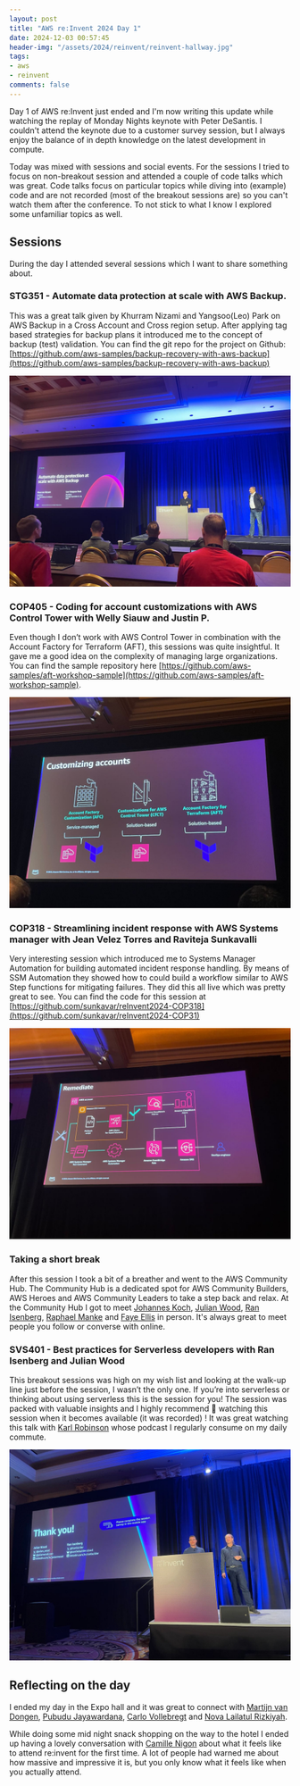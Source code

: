 ```yaml
---
layout: post
title: "AWS re:Invent 2024 Day 1"
date: 2024-12-03 00:57:45
header-img: "/assets/2024/reinvent/reinvent-hallway.jpg"
tags:
- aws
- reinvent
comments: false
---
```


Day 1 of AWS re:Invent just ended and I'm now writing this update while watching the replay of Monday Nights keynote with Peter DeSantis. I couldn't attend the keynote due to a customer survey session, but I always enjoy the balance of in depth knowledge on the latest development in compute.

Today was mixed with sessions and social events. For the sessions I tried to focus on non-breakout session and attended a couple of code talks which was great. Code talks focus on particular topics while diving into (example) code and are not recorded (most of the breakout sessions are) so you can't watch them after the conference. To not stick to what I know I explored some unfamiliar topics as well.

## Sessions

During the day I attended several sessions which I want to share something about.

### STG351 - Automate data protection at scale with AWS Backup.

This was a great talk given by Khurram Nizami and Yangsoo(Leo) Park on AWS Backup in a Cross Account and Cross region setup. After applying tag based strategies for backup plans it introduced me to the concept of backup (test) validation. You can find the git repo for the project on Github: [https://github.com/aws-samples/backup-recovery-with-aws-backup](https://github.com/aws-samples/backup-recovery-with-aws-backup)

![/assets/2024/reinvent/aws-backup.jpeg](/assets/2024/reinvent/aws-backup.jpeg)

### COP405 - Coding for account customizations with AWS Control Tower with Welly Siauw and Justin P. 

Even though I don’t work with AWS Control Tower in combination with the Account Factory for Terraform (AFT), this sessions was quite insightful. It gave me a good idea on the complexity of managing large organizations. You can find the sample repository here [https://github.com/aws-samples/aft-workshop-sample](https://github.com/aws-samples/aft-workshop-sample).

![/assets/2024/reinvent/terraform.jpeg](/assets/2024/reinvent/terraform.jpeg)

### COP318 - Streamlining incident response with AWS Systems manager with Jean Velez Torres and Raviteja Sunkavalli

Very interesting session which introduced me to Systems Manager Automation for building  automated incident response handling. By means of SSM Automation they showed how to could build a workflow similar to AWS Step functions for mitigating failures. They did this all live which was pretty great to see. You can find the code for this session at [https://github.com/sunkavar/reInvent2024-COP318](https://github.com/sunkavar/reInvent2024-COP31)

![/assets/2024/reinvent/terraform.jpeg](/assets/2024/reinvent/systems-manager.jpeg)

### Taking a short break

After this session I took a bit of a breather and went to the AWS Community Hub. The Community Hub is a dedicated spot for AWS Community Builders, AWS Heroes and AWS Community Leaders to take a step back and relax. At the Community Hub I got to meet [Johannes Koch](https://aws.amazon.com/developer/community/heroes/johannes-koch/), [Julian Wood](https://x.com/julian_wood), [Ran Isenberg](https://www.ranthebuilder.cloud), [Raphael Manke](https://x.com/raphaelmanke) and [Faye Ellis](https://aws.amazon.com/developer/community/heroes/faye-ellis/) in person. It's always great to meet people you follow or converse with online.

### SVS401 - Best practices for Serverless developers with Ran Isenberg and Julian Wood

This breakout sessions was high on my wish list and looking at the walk-up line just before the session, I wasn’t the only one. If you’re into serverless or thinking about using serverless this is the session for you! The session was packed with valuable insights and I highly recommend 💯 watching this session when it becomes available (it was recorded) ! It was great watching this talk with [Karl Robinson](https://www.linkedin.com/in/karlrobinson/) whose podcast I regularly consume on my daily commute.

![/assets/2024/reinvent/aws-lambda.jpeg](/assets/2024/reinvent/aws-lambda.jpeg)

## Reflecting on the day

I ended my day in the Expo hall and it was great to connect with [Martijn van Dongen](https://aws.amazon.com/developer/community/heroes/martijn-van-dongen/), [Pubudu Jayawardana](https://pubudu.dev), [Carlo Vollebregt](https://www.linkedin.com/in/carlovollebregt/) and [Nova Lailatul Rizkiyah](https://www.youtube.com/@studywithnova).

While doing some mid night snack shopping on the way to the hotel I ended up having a lovely conversation with [Camille Nigon](https://www.linkedin.com/in/camille-nigon/) about what it feels like to attend re:invent for the first time. A lot of people had warned me about how massive and impressive it is, but you only know what it feels like when you actually attend.
